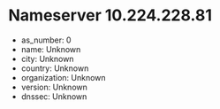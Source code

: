 # Nameserver 10.224.228.81

* as_number: 0
* name: Unknown
* city: Unknown
* country: Unknown
* organization: Unknown
* version: Unknown
* dnssec: Unknown
